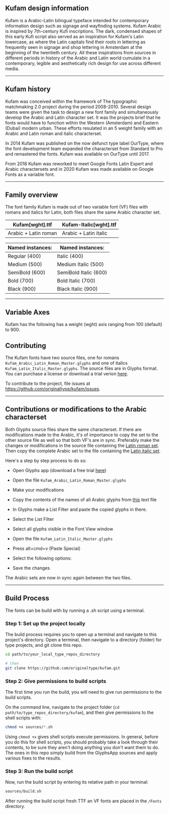 
## Kufam design information

Kufam is a Arabic-Latin bilingual typeface intended for contemporary information design such as signage and wayfinding systems. Kufam Arabic is inspired by 7th-century Kufi inscriptions. The dark, condensed shapes of this early Kufi script also served as an inspiration for Kufam's Latin lowercase, as where the Latin capitals find their roots in lettering as frequently seen in signage and shop lettering in Amsterdam at the beginning of the twentieth century. All these inspirations from sources in different periods in history of the Arabic and Latin world cumulate in a contemporary, legible and aesthetically rich design for use across different media.

---

## Kufam history

Kufam was conceived within the framework of The typographic matchmaking 2.0 project during the period 2008-2010. Several design teams were given the task to design a new font family and simultaneously develop the Arabic and Latin character set. It was the projects brief that he fonts would have to function within the Western (Amsterdam) and Eastern (Dubai) modern urban. These efforts resulated in an 5 weight family with an Arabic and Latin roman and italic characterset.

In 2014 Kufam was published on the now defunct type label OurType, where the font development team expanded the characterset from Standard to Pro and remastered the fonts. Kufam was available on OurType until 2017.

From 2018 Kufam was reworked to meet Google Fonts Latin Expert and Arabic charactersets and in 2020 Kufam was made available on Google Fonts as a variable font.

---
## Family overview

The font family Kufam is made out of two variable font (VF) files with romans and italics for Latin, both files share the same Arabic character set.

Kufam[wght].ttf | Kufam-Italic[wght].ttf
------------ | -------------
Arabic + Latin roman | Arabic + Latin italic

Named instances: | Named instances: 
------------ | -------------
Regular (400) | Italic (400)
Medium (500) | Medium Italic (500)
SemiBold (600) | SemiBold Italic (600)
Bold (700) | Bold Italic (700)
Black (900) | Black Italic (900)

---
## Variable Axes

Kufam has the following has a weight (wght) axis ranging from 100 (default) to 900.

## Contributing

The Kufam fonts have two source files, one for romans `Kufam_Arabic_Latin_Roman_Master.glyphs` and one of italics `Kufam_Latin_Italic_Master.glyphs`.
The source files are in Glyphs format. You can purchase a license or download a trial verion [here](https://www.glyphsapp.com).

To contribute to the project, file issues at <https://github.com/originaltype/kufam/issues>.

---
## Contributions or modifications to the Arabic characterset

Both Glyphs source files share the same characterset. If there are modifications made to the Arabic, it's of importance to copy the set to the other source file as well so that both VF's are in sync. Preferably make the changes or modifications in the source file containing the [Latin roman set](https://github.com/originaltype/kufam/blob/decompose-nested-transformed-components/sources/Kufam_Arabic_Latin_Roman_Master.glyphs). Then copy the complete Arabic set to the file containing the [Latin italic set](https://github.com/originaltype/kufam/blob/decompose-nested-transformed-components/sources/Kufam_Latin_Italic_Master.glyphs).

Here's a step by step process to do so:
* Open Glyphs app (download a free trial [here](https://glyphsapp.com/buy))
* Open the file `Kufam_Arabic_Latin_Roman_Master.glyphs`
* Make your modifications
* Copy the contents of the names of all Arabic glyphs from [this](https://github.com/originaltype/kufam/blob/decompose-nested-transformed-components/sources/current%20Arabic%20glyph%20set.txt) text file
* In Glyphs make a List Filter and paste the copied glyphs in there.
* Select the List Filter
* Select all glyphs visible in the Font View window
* Open the file `Kufam_Latin_Italic_Master.glyphs`
* Press alt+cmd+v (Paste Special)
* Select the following options:

* Save the changes

The Arabic sets are now in sync again between the two files.

---
## Build Process

The fonts can be build with by running a .sh script using a terminal.

### Step 1: Set up the project locally

The build process requires you to open up a terminal and navigate to this project's directory. Open a terminal, then navigate to a directory (folder) for type projects, and git clone this repo.

```bash
cd path/to/your_local_type_repos_directory

# then
git clone https://github.com/originaltype/kufam.git
```

### Step 2: Give permissions to build scripts

The first time you run the build, you will need to give run permissions to the build scripts.

On the command line, navigate to the project folder (`cd path/to/type_repos_directory/kufam`), and then give permissions to the shell scripts with:

```bash
chmod +x sources/*.sh
```

Using `chmod +x` gives shell scripts execute permissions. In general, before you do this for shell scripts, you should probably take a look through their contents, to be sure they aren't doing anything you don't want them to do. The ones in this repo simply build from the GlyphsApp sources and apply various fixes to the results.

### Step 3: Run the build script

Now, run the build script by entering its relative path in your terminal:

```bash
sources/build.sh
```

After running the build script fresh TTF an VF fonts are placed in the `/Fonts` directory.


